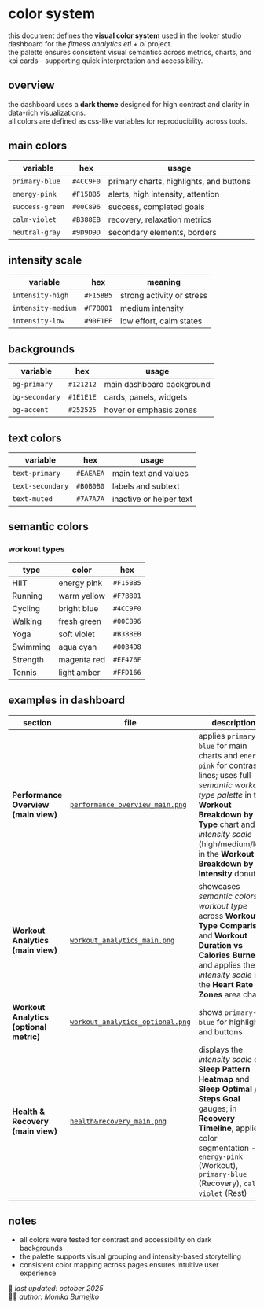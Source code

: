 # color system
this document defines the **visual color system** used in the looker studio dashboard for the *fitness analytics etl + bi* project.  
the palette ensures consistent visual semantics across metrics, charts, and kpi cards - supporting quick interpretation and accessibility.

## overview
the dashboard uses a **dark theme** designed for high contrast and clarity in data-rich visualizations.  
all colors are defined as css-like variables for reproducibility across tools.

## main colors
| variable | hex | usage |
|-----------|-----|-------|
| `primary-blue` | `#4CC9F0` | primary charts, highlights, and buttons |
| `energy-pink` | `#F15BB5` | alerts, high intensity, attention |
| `success-green` | `#00C896` | success, completed goals |
| `calm-violet` | `#B388EB` | recovery, relaxation metrics |
| `neutral-gray` | `#9D9D9D` | secondary elements, borders |

## intensity scale
| variable | hex | meaning |
|-----------|-----|----------|
| `intensity-high` | `#F15BB5` | strong activity or stress |
| `intensity-medium` | `#F7B801` | medium intensity |
| `intensity-low` | `#90F1EF` | low effort, calm states |

## backgrounds
| variable | hex | usage |
|-----------|-----|-------|
| `bg-primary` | `#121212` | main dashboard background |
| `bg-secondary` | `#1E1E1E` | cards, panels, widgets |
| `bg-accent` | `#252525` | hover or emphasis zones |

## text colors
| variable | hex | usage |
|-----------|-----|-------|
| `text-primary` | `#EAEAEA` | main text and values |
| `text-secondary` | `#B0B0B0` | labels and subtext |
| `text-muted` | `#7A7A7A` | inactive or helper text |

## semantic colors
### workout types
| type | color | hex |
|------|--------|-----|
| HIIT | energy pink | `#F15BB5` |
| Running | warm yellow | `#F7B801` |
| Cycling | bright blue | `#4CC9F0` |
| Walking | fresh green | `#00C896` |
| Yoga | soft violet | `#B388EB` |
| Swimming | aqua cyan | `#00B4D8` |
| Strength | magenta red | `#EF476F` |
| Tennis | light amber | `#FFD166` |

## examples in dashboard
| section | file | description |
|----------|-------|-------------|
| **Performance Overview (main view)** | [`performance_overview_main.png`](../assets/screenshots/performance_overview_main.png) | applies `primary-blue` for main charts and `energy-pink` for contrast lines; uses full *semantic workout type palette* in the **Workout Breakdown by Type** chart and *intensity scale* (high/medium/low) in the **Workout Breakdown by Intensity** donut |
| **Workout Analytics (main view)** | [`workout_analytics_main.png`](../assets/screenshots/workout_analytics_main.png) | showcases *semantic colors by workout type* across **Workout Type Comparison** and **Workout Duration vs Calories Burned**, and applies the *intensity scale* in the **Heart Rate Zones** area chart |
| **Workout Analytics (optional metric)** | [`workout_analytics_optional.png`](../assets/screenshots/workout_analytics_optional.png) | shows `primary-blue` for highlights and buttons |
| **Health & Recovery (main view)** | [`health&recovery_main.png`](../assets/screenshots/health&recovery_main.png) | displays the *intensity scale* on **Sleep Pattern Heatmap** and **Sleep Optimal / Steps Goal** gauges; in **Recovery Timeline**, applies color segmentation - `energy-pink` (Workout), `primary-blue` (Recovery), `calm-violet` (Rest) |


## notes
- all colors were tested for contrast and accessibility on dark backgrounds  
- the palette supports visual grouping and intensity-based storytelling  
- consistent color mapping across pages ensures intuitive user experience  

📅 *last updated: october 2025*  
👩‍💻 *author: Monika Burnejko*
